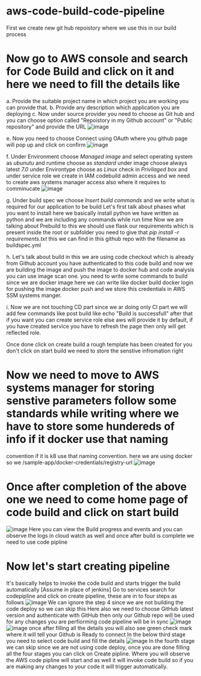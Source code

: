 # aws-code-build-code-pipeline
First we create new git hub repoistory where we use this in our build process
# Now go to AWS console and search for Code Build and click on it and here we need to fill the details like
  a. Provide the suitable project name in which project you are working you can provide that.
  b. Provide any description which application you are deploying
  c. Now under source provider you need to choose as Git hub and you can choose option called "Repoistory in my Github account" or "Public   
  repository" and provide the URL
  ![image](https://github.com/avskr06/aws-code-build-code-pipeline/assets/144780588/223296e6-3bea-490e-bb8d-41373230bf24)

  e. Now you need to choose Connect using OAuth where you github page will pop up and click on confirm
  ![image](https://github.com/avskr06/aws-code-build-code-pipeline/assets/144780588/72705268-1b02-40e5-abb8-aa1ae778a4b9)

  f. Under Environment choose *Managed image* and select operating system as *ubunutu* and runtime choose as *standard* under image choose always latest *7.0*   under Environtype choose as *Linux* check in 
  *Privilaged box* and under service role we create in IAM codebuild admin access  and we need to create aws systems manager access also where it requires to comminucate
  ![image](https://github.com/avskr06/aws-code-build-code-pipeline/assets/144780588/11d26bf8-e38b-4ea0-a569-506fa6e32945)
  
  g. Under build spec we choose *Insert build commands* and we write what is required for our application to be build
   Let's first talk about phases what you want to install here we basically install python we have written as python and we are including any commands while run time
   Now we are talking about Prebuild to this we should use flask our requirements which is present inside the root or subfolder you need to give that *pip install -r requirements.txt*
   this we can find in this github repo with the filename as buildspec.yml

  h. Let's talk about build in this we are using code checkout which is already from Github account you have authenticated to this code build and now we are building the image and push the image
  to docker hub and code analysis you can use image scan one. you need to write some commands to build since we are docker image here we can write like docker build docker login for pushing the image
  docker push and we store this credentials in AWS SSM systems manger.

  i. Now we are not touching CD part since we ar doing only CI part we will add few commands like post build like echo "Build is successfull" after that if you want you can create service role
  else aws will provide it by default, if you have created service you have to refresh the page then only will get reflected role.

  Once done click on create build a rough template has been created for you don't click on start build we need to store the senstive infromation right

# Now we need to move to AWS systems manager for storing senstive parameters follow some standards while writing where we  have to store some hundereds of info if it docker use that naming
convention if it is k8 use that naming convention. here we are using docker so we /sample-app/docker-credentials/registry-url
![image](https://github.com/avskr06/aws-code-build-code-pipeline/assets/144780588/2d8aa59c-7ef8-4733-8dd1-a0a27e6d147c)

# Once after completion of the above one we need to come home page of code build and click on start build 
![image](https://github.com/avskr06/aws-code-build-code-pipeline/assets/144780588/41f05f9e-40e1-48db-85ab-99237e1e8452)
Here you can view the Build progress and events and you can observe the logs in cloud watch as well and once after build is complete we need to use code pipline

# Now let's start creating pipeline 
It's basically helps to invoke the code build and starts trigger the build automatically [Assume in place of jenkins]
Go to services search for codepipline and click on create pipeline, these are in to four steps as follows
![image](https://github.com/avskr06/aws-code-build-code-pipeline/assets/144780588/a9f0019b-0c39-4c5b-a880-d3d2098e7fa5)
We can ignore the step 4 since we are not building the code deploy so we can skip this
Here also we need to choose GitHub latest version and authenticate with GitHub then only our Github repo will be used for any changes you are perfiorming code pipeline will be in sync
![image](https://github.com/avskr06/aws-code-build-code-pipeline/assets/144780588/d77f02c2-2415-4439-b502-55f2d0147358)
![image](https://github.com/avskr06/aws-code-build-code-pipeline/assets/144780588/f1dd0180-f7aa-483d-b975-4096ce5b881c) once after filling all the details you will also see
green check mark where it will tell your Github is Ready to connect
In the below third stage you need to select code build and fill the details
![image](https://github.com/avskr06/aws-code-build-code-pipeline/assets/144780588/234a50ab-b8d1-4103-9477-420997ece99c)
In the fourth stage we can skip since we are not using code deploy, once you are done filling all the four stages you can click on Create pipline. Where you will observe the
AWS code pipline will start and as well it will invoke code build so if you are making any changes to your code it will trigger automatically.









  
